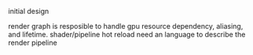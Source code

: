initial design

render graph is resposible to handle gpu resource dependency, aliasing, and lifetime.
shader/pipeline hot reload 
need an language to describe the render pipeline